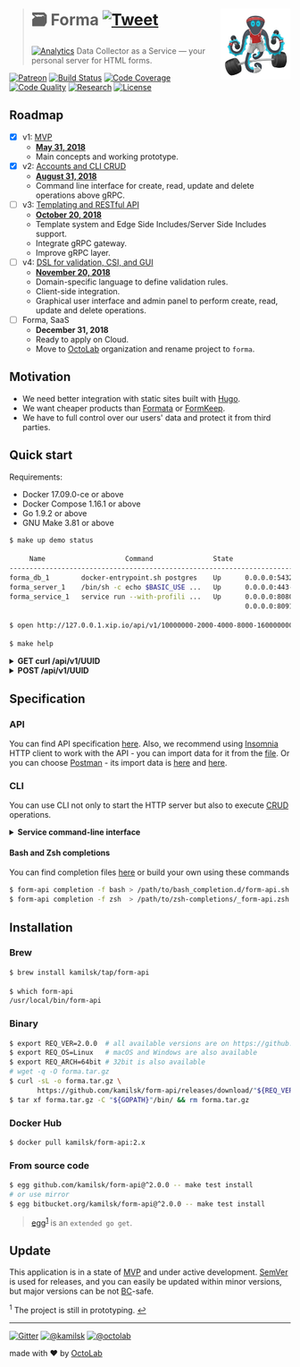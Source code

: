 > # 🗃 Forma [![Tweet][icon_twitter]][twitter_publish] <img align="right" width="126" src=".github/character.png">
> [![Analytics][analytics_pixel]][page_promo]
> Data Collector as a Service &mdash; your personal server for HTML forms.

[![Patreon][icon_patreon]](https://www.patreon.com/octolab)
[![Build Status][icon_build]][page_build]
[![Code Coverage][icon_coverage]][page_quality]
[![Code Quality][icon_quality]][page_quality]
[![Research][icon_research]][page_research]
[![License][icon_license]](LICENSE)

## Roadmap

- [x] v1: [MVP][project_v1]
  - [**May 31, 2018**][project_v1_dl]
  - Main concepts and working prototype.
- [x] v2: [Accounts and CLI CRUD][project_v2]
  - [**August 31, 2018**][project_v2_dl]
  - Command line interface for create, read, update and delete operations above gRPC.
- [ ] v3: [Templating and RESTful API][project_v3]
  - [**October 20, 2018**][project_v3_dl]
  - Template system and Edge Side Includes/Server Side Includes support.
  - Integrate gRPC gateway.
  - Improve gRPC layer.
- [ ] v4: [DSL for validation, CSI, and GUI][project_v4]
  - [**November 20, 2018**][project_v4_dl]
  - Domain-specific language to define validation rules.
  - Client-side integration.
  - Graphical user interface and admin panel to perform create, read, update and delete operations.
- [ ] Forma, SaaS
  - **December 31, 2018**
  - Ready to apply on Cloud.
  - Move to [OctoLab](https://github.com/octolab/) organization and rename project to `forma`.

## Motivation

- We need better integration with static sites built with [Hugo](https://gohugo.io/).
- We want cheaper products than [Formata](https://www.formata.io/) or [FormKeep](https://formkeep.com/).
- We have to full control over our users' data and protect it from third parties.

## Quick start

Requirements:

- Docker 17.09.0-ce or above
- Docker Compose 1.16.1 or above
- Go 1.9.2 or above
- GNU Make 3.81 or above

```bash
$ make up demo status

     Name                    Command               State                          Ports
---------------------------------------------------------------------------------------------------------------
forma_db_1        docker-entrypoint.sh postgres    Up      0.0.0.0:5432->5432/tcp
forma_server_1    /bin/sh -c echo $BASIC_USE ...   Up      0.0.0.0:443->443/tcp, 0.0.0.0:80->80/tcp
forma_service_1   service run --with-profili ...   Up      0.0.0.0:8080->80/tcp, 0.0.0.0:8090->8090/tcp,
                                                           0.0.0.0:8091->8091/tcp, 0.0.0.0:8092->8092/tcp

$ open http://127.0.0.1.xip.io/api/v1/10000000-2000-4000-8000-160000000004

$ make help
```

<details>
<summary><strong>GET curl /api/v1/UUID</strong></summary>

```bash
$ curl http://127.0.0.1.xip.io/api/v1/10000000-2000-4000-8000-160000000004
# <form id="10000000-2000-4000-8000-160000000004" lang="en" title="Email Subscription"
#       action="http://localhost/api/v1/10000000-2000-4000-8000-160000000004" method="POST"
#       enctype="application/x-www-form-urlencoded">
#       <input id="10000000-2000-4000-8000-160000000004_email" name="email" type="email" title="Email"
#              maxlength="64" required="true"></input>
#       <input type="submit">
# </form>
```
</details>

<details>
<summary><strong>POST /api/v1/UUID</strong></summary>

```bash
$ curl -v -H "Content-Type: application/x-www-form-urlencoded" \
       --data-urlencode "email=test@my.email" \
       http://127.0.0.1.xip.io/api/v1/10000000-2000-4000-8000-160000000004
# > POST /api/v1/10000000-2000-4000-8000-160000000004 HTTP/1.1
# > Host: 127.0.0.1.xip.io
# > User-Agent: curl/7.54.0
# > Accept: */*
# > Content-Type: application/x-www-form-urlencoded
# > Content-Length: 21
# >
# < HTTP/1.1 302 Found
# < Location: http://localhost/api/v1/10000000-2000-4000-8000-160000000004#eyJpbnB1dCI6ImJmM2MyYWIwLWVkYjQtNDFiZi1iNDlkLWY3ZjNiMmI5ZDViMiIsImlkIjoiMTAwMDAwMDAtMjAwMC00MDAwLTgwMDAtMTYwMDAwMDAwMDA0IiwicmVzdWx0Ijoic3VjY2VzcyJ9
# < Date: Sat, 05 May 2018 09:34:47 GMT
# < Content-Length: 0
# <
```
</details>

## Specification

### API

You can find API specification [here](env/client/rest.http). Also, we recommend using [Insomnia](https://insomnia.rest/)
HTTP client to work with the API - you can import data for it from the [file](env/client/insomnia.json).
Or you can choose [Postman](https://www.getpostman.com/) - its import data is [here](env/client/postman.json) and
[here](env/client/postman.env.json).

### CLI

You can use CLI not only to start the HTTP server but also to execute
[CRUD](https://en.wikipedia.org/wiki/Create,_read,_update_and_delete) operations.

<details>
<summary><strong>Service command-line interface</strong></summary>

```bash
$ make install

$ form-api help
Forma

Usage:
  form-api [command]

Available Commands:
  completion  Print Bash or Zsh completion
  ctl         Forma Service Control
  help        Help about any command
  migrate     Apply database migration
  run         Start HTTP server
  version     Show application version

Flags:
  -h, --help   help for form-api

Use "form-api [command] --help" for more information about a command.
```
</details>

#### Bash and Zsh completions

You can find completion files [here](https://github.com/kamilsk/shared/tree/dotfiles/bash_completion.d) or
build your own using these commands

```bash
$ form-api completion -f bash > /path/to/bash_completion.d/form-api.sh
$ form-api completion -f zsh  > /path/to/zsh-completions/_form-api.zsh
```

## Installation

### Brew

```bash
$ brew install kamilsk/tap/form-api

$ which form-api
/usr/local/bin/form-api
```

### Binary

```bash
$ export REQ_VER=2.0.0  # all available versions are on https://github.com/kamilsk/form-api/releases/
$ export REQ_OS=Linux   # macOS and Windows are also available
$ export REQ_ARCH=64bit # 32bit is also available
# wget -q -O forma.tar.gz
$ curl -sL -o forma.tar.gz \
       https://github.com/kamilsk/form-api/releases/download/"${REQ_VER}/form-api_${REQ_VER}_${REQ_OS}-${REQ_ARCH}".tar.gz
$ tar xf forma.tar.gz -C "${GOPATH}"/bin/ && rm forma.tar.gz
```

### Docker Hub

```bash
$ docker pull kamilsk/form-api:2.x
```

### From source code

```bash
$ egg github.com/kamilsk/form-api@^2.0.0 -- make test install
# or use mirror
$ egg bitbucket.org/kamilsk/form-api@^2.0.0 -- make test install
```

> [egg](https://github.com/kamilsk/egg)<sup id="anchor-egg">[1](#egg)</sup> is an `extended go get`.

## Update

This application is in a state of [MVP](https://en.wikipedia.org/wiki/Minimum_viable_product) and under active
development. [SemVer](https://semver.org/) is used for releases, and you can easily be updated within minor versions,
but major versions can be not [BC](https://en.wikipedia.org/wiki/Backward_compatibility)-safe.

<sup id="egg">1</sup> The project is still in prototyping. [↩](#anchor-egg)

---

[![Gitter][icon_gitter]](https://gitter.im/kamilsk/form-api)
[![@kamilsk][icon_tw_author]](https://twitter.com/ikamilsk)
[![@octolab][icon_tw_sponsor]](https://twitter.com/octolab_inc)

made with ❤️ by [OctoLab](https://www.octolab.org/)

[analytics_pixel]: https://ga-beacon.appspot.com/UA-109817251-15/form-api/readme?pixel

[icon_build]:      https://travis-ci.org/kamilsk/form-api.svg?branch=master
[icon_coverage]:   https://scrutinizer-ci.com/g/kamilsk/form-api/badges/coverage.png?b=master
[icon_gitter]:     https://badges.gitter.im/Join%20Chat.svg
[icon_license]:    https://img.shields.io/badge/license-MIT-blue.svg
[icon_patreon]:    https://img.shields.io/badge/patreon-donate-orange.svg
[icon_quality]:    https://scrutinizer-ci.com/g/kamilsk/form-api/badges/quality-score.png?b=master
[icon_research]:   https://img.shields.io/badge/research-in%20progress-yellow.svg
[icon_tw_author]:  https://img.shields.io/badge/author-%40kamilsk-blue.svg
[icon_tw_sponsor]: https://img.shields.io/badge/sponsor-%40octolab-blue.svg
[icon_twitter]:    https://img.shields.io/twitter/url/http/shields.io.svg?style=social

[page_build]:      https://travis-ci.org/kamilsk/form-api
[page_promo]:      https://kamilsk.github.io/form-api/
[page_research]:   ../../tree/research
[page_quality]:    https://scrutinizer-ci.com/g/kamilsk/form-api/?branch=master

[project_v1]:      https://github.com/kamilsk/form-api/projects/1
[project_v1_dl]:   https://github.com/kamilsk/form-api/milestone/1
[project_v2]:      https://github.com/kamilsk/form-api/projects/2
[project_v2_dl]:   https://github.com/kamilsk/form-api/milestone/2
[project_v3]:      https://github.com/kamilsk/form-api/projects/3
[project_v3_dl]:   https://github.com/kamilsk/form-api/milestone/3
[project_v4]:      https://github.com/kamilsk/form-api/projects/4
[project_v4_dl]:   https://github.com/kamilsk/form-api/milestone/4

[twitter_publish]: https://twitter.com/intent/tweet?text=Data%20Collector%20as%20a%20Service&url=https://kamilsk.github.io/form-api/&via=ikamilsk&hashtags=go,service,data-collector,form-handler
